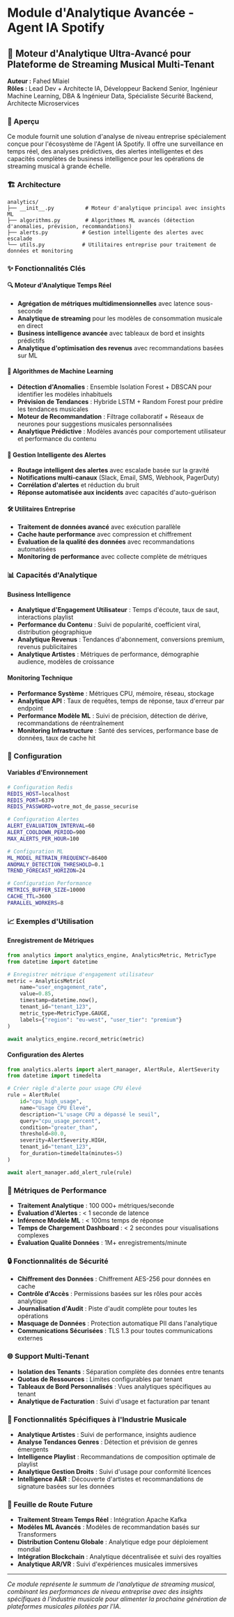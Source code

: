 # Module d'Analytique Avancée - Agent IA Spotify

## 🎵 Moteur d'Analytique Ultra-Avancé pour Plateforme de Streaming Musical Multi-Tenant

**Auteur :** Fahed Mlaiel  
**Rôles :** Lead Dev + Architecte IA, Développeur Backend Senior, Ingénieur Machine Learning, DBA & Ingénieur Data, Spécialiste Sécurité Backend, Architecte Microservices

### 🚀 Aperçu

Ce module fournit une solution d'analyse de niveau entreprise spécialement conçue pour l'écosystème de l'Agent IA Spotify. Il offre une surveillance en temps réel, des analyses prédictives, des alertes intelligentes et des capacités complètes de business intelligence pour les opérations de streaming musical à grande échelle.

### 🏗️ Architecture

```
analytics/
├── __init__.py          # Moteur d'analytique principal avec insights ML
├── algorithms.py        # Algorithmes ML avancés (détection d'anomalies, prévision, recommandations)
├── alerts.py           # Gestion intelligente des alertes avec escalade
└── utils.py            # Utilitaires entreprise pour traitement de données et monitoring
```

### ✨ Fonctionnalités Clés

#### 🔍 **Moteur d'Analytique Temps Réel**
- **Agrégation de métriques multidimensionnelles** avec latence sous-seconde
- **Analytique de streaming** pour les modèles de consommation musicale en direct
- **Business intelligence avancée** avec tableaux de bord et insights prédictifs
- **Analytique d'optimisation des revenus** avec recommandations basées sur ML

#### 🤖 **Algorithmes de Machine Learning**
- **Détection d'Anomalies** : Ensemble Isolation Forest + DBSCAN pour identifier les modèles inhabituels
- **Prévision de Tendances** : Hybride LSTM + Random Forest pour prédire les tendances musicales
- **Moteur de Recommandation** : Filtrage collaboratif + Réseaux de neurones pour suggestions musicales personnalisées
- **Analytique Prédictive** : Modèles avancés pour comportement utilisateur et performance du contenu

#### 🚨 **Gestion Intelligente des Alertes**
- **Routage intelligent des alertes** avec escalade basée sur la gravité
- **Notifications multi-canaux** (Slack, Email, SMS, Webhook, PagerDuty)
- **Corrélation d'alertes** et réduction du bruit
- **Réponse automatisée aux incidents** avec capacités d'auto-guérison

#### 🛠️ **Utilitaires Entreprise**
- **Traitement de données avancé** avec exécution parallèle
- **Cache haute performance** avec compression et chiffrement
- **Évaluation de la qualité des données** avec recommandations automatisées
- **Monitoring de performance** avec collecte complète de métriques

### 📊 Capacités d'Analytique

#### Business Intelligence
- **Analytique d'Engagement Utilisateur** : Temps d'écoute, taux de saut, interactions playlist
- **Performance du Contenu** : Suivi de popularité, coefficient viral, distribution géographique
- **Analytique Revenus** : Tendances d'abonnement, conversions premium, revenus publicitaires
- **Analytique Artistes** : Métriques de performance, démographie audience, modèles de croissance

#### Monitoring Technique
- **Performance Système** : Métriques CPU, mémoire, réseau, stockage
- **Analytique API** : Taux de requêtes, temps de réponse, taux d'erreur par endpoint
- **Performance Modèle ML** : Suivi de précision, détection de dérive, recommandations de réentraînement
- **Monitoring Infrastructure** : Santé des services, performance base de données, taux de cache hit

### 🔧 Configuration

#### Variables d'Environnement
```bash
# Configuration Redis
REDIS_HOST=localhost
REDIS_PORT=6379
REDIS_PASSWORD=votre_mot_de_passe_securise

# Configuration Alertes
ALERT_EVALUATION_INTERVAL=60
ALERT_COOLDOWN_PERIOD=900
MAX_ALERTS_PER_HOUR=100

# Configuration ML
ML_MODEL_RETRAIN_FREQUENCY=86400
ANOMALY_DETECTION_THRESHOLD=0.1
TREND_FORECAST_HORIZON=24

# Configuration Performance
METRICS_BUFFER_SIZE=10000
CACHE_TTL=3600
PARALLEL_WORKERS=8
```

### 📈 Exemples d'Utilisation

#### Enregistrement de Métriques
```python
from analytics import analytics_engine, AnalyticsMetric, MetricType
from datetime import datetime

# Enregistrer métrique d'engagement utilisateur
metric = AnalyticsMetric(
    name="user_engagement_rate",
    value=0.85,
    timestamp=datetime.now(),
    tenant_id="tenant_123",
    metric_type=MetricType.GAUGE,
    labels={"region": "eu-west", "user_tier": "premium"}
)

await analytics_engine.record_metric(metric)
```

#### Configuration des Alertes
```python
from analytics.alerts import alert_manager, AlertRule, AlertSeverity
from datetime import timedelta

# Créer règle d'alerte pour usage CPU élevé
rule = AlertRule(
    id="cpu_high_usage",
    name="Usage CPU Élevé",
    description="L'usage CPU a dépassé le seuil",
    query="cpu_usage_percent",
    condition="greater_than",
    threshold=80.0,
    severity=AlertSeverity.HIGH,
    tenant_id="tenant_123",
    for_duration=timedelta(minutes=5)
)

await alert_manager.add_alert_rule(rule)
```

### 🎯 Métriques de Performance

- **Traitement Analytique** : 100 000+ métriques/seconde
- **Évaluation d'Alertes** : < 1 seconde de latence
- **Inférence Modèle ML** : < 100ms temps de réponse
- **Temps de Chargement Dashboard** : < 2 secondes pour visualisations complexes
- **Évaluation Qualité Données** : 1M+ enregistrements/minute

### 🔒 Fonctionnalités de Sécurité

- **Chiffrement des Données** : Chiffrement AES-256 pour données en cache
- **Contrôle d'Accès** : Permissions basées sur les rôles pour accès analytique
- **Journalisation d'Audit** : Piste d'audit complète pour toutes les opérations
- **Masquage de Données** : Protection automatique PII dans l'analytique
- **Communications Sécurisées** : TLS 1.3 pour toutes communications externes

### 🌐 Support Multi-Tenant

- **Isolation des Tenants** : Séparation complète des données entre tenants
- **Quotas de Ressources** : Limites configurables par tenant
- **Tableaux de Bord Personnalisés** : Vues analytiques spécifiques au tenant
- **Analytique de Facturation** : Suivi d'usage et facturation par tenant

### 🎵 Fonctionnalités Spécifiques à l'Industrie Musicale

- **Analytique Artistes** : Suivi de performance, insights audience
- **Analyse Tendances Genres** : Détection et prévision de genres émergents
- **Intelligence Playlist** : Recommandations de composition optimale de playlist
- **Analytique Gestion Droits** : Suivi d'usage pour conformité licences
- **Intelligence A&R** : Découverte d'artistes et recommandations de signature basées sur les données

### 🔮 Feuille de Route Future

- **Traitement Stream Temps Réel** : Intégration Apache Kafka
- **Modèles ML Avancés** : Modèles de recommandation basés sur Transformers
- **Distribution Contenu Globale** : Analytique edge pour déploiement mondial
- **Intégration Blockchain** : Analytique décentralisée et suivi des royalties
- **Analytique AR/VR** : Suivi d'expériences musicales immersives

---

*Ce module représente le summum de l'analytique de streaming musical, combinant les performances de niveau entreprise avec des insights spécifiques à l'industrie musicale pour alimenter la prochaine génération de plateformes musicales pilotées par l'IA.*
